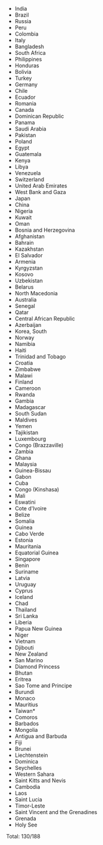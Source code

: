 * India
* Brazil
* Russia
* Peru
* Colombia
* Italy
* Bangladesh
* South Africa
* Philippines
* Honduras
* Bolivia
* Turkey
* Germany
* Chile
* Ecuador
* Romania
* Canada
* Dominican Republic
* Panama
* Saudi Arabia
* Pakistan
* Poland
* Egypt
* Guatemala
* Kenya
* Libya
* Venezuela
* Switzerland
* United Arab Emirates
* West Bank and Gaza
* Japan
* China
* Nigeria
* Kuwait
* Oman
* Bosnia and Herzegovina
* Afghanistan
* Bahrain
* Kazakhstan
* El Salvador
* Armenia
* Kyrgyzstan
* Kosovo
* Uzbekistan
* Belarus
* North Macedonia
* Australia
* Senegal
* Qatar
* Central African Republic
* Azerbaijan
* Korea, South
* Norway
* Namibia
* Haiti
* Trinidad and Tobago
* Croatia
* Zimbabwe
* Malawi
* Finland
* Cameroon
* Rwanda
* Gambia
* Madagascar
* South Sudan
* Maldives
* Yemen
* Tajikistan
* Luxembourg
* Congo (Brazzaville)
* Zambia
* Ghana
* Malaysia
* Guinea-Bissau
* Gabon
* Cuba
* Congo (Kinshasa)
* Mali
* Eswatini
* Cote d'Ivoire
* Belize
* Somalia
* Guinea
* Cabo Verde
* Estonia
* Mauritania
* Equatorial Guinea
* Singapore
* Benin
* Suriname
* Latvia
* Uruguay
* Cyprus
* Iceland
* Chad
* Thailand
* Sri Lanka
* Liberia
* Papua New Guinea
* Niger
* Vietnam
* Djibouti
* New Zealand
* San Marino
* Diamond Princess
* Bhutan
* Eritrea
* Sao Tome and Principe
* Burundi
* Monaco
* Mauritius
* Taiwan*
* Comoros
* Barbados
* Mongolia
* Antigua and Barbuda
* Fiji
* Brunei
* Liechtenstein
* Dominica
* Seychelles
* Western Sahara
* Saint Kitts and Nevis
* Cambodia
* Laos
* Saint Lucia
* Timor-Leste
* Saint Vincent and the Grenadines
* Grenada
* Holy See

Total: 130/188
